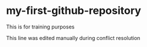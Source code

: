 # my-first-github-repository
This is for training purposes

This line was edited manually during conflict resolution